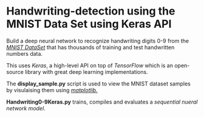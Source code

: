 # Handwriting-detection using the MNIST Data Set using Keras API


Build a deep neural network to recognize handwriting digits 0-9 from the [_MNIST DataSet_](http://yann.lecun.com/exdb/mnist/) that has thousands of training and test handwritten numbers data.

This uses _Keras_, a high-level API on top of _TensorFlow_ which is an open-source library with great deep learning implementations.

The **display_sample.py** script is used to view the MNIST dataset samples by visulaising them using [_matplotlib._](https://matplotlib.org/)

**Handwriting0-9Keras.py** trains, compiles and evaluates a _sequential nueral network model_.
